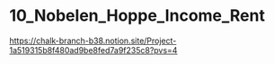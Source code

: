 # 10_Nobelen_Hoppe_Income_Rent

https://chalk-branch-b38.notion.site/Project-1a519315b8f480ad9be8fed7a9f235c8?pvs=4
